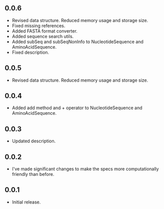 ## 0.0.6
* Revised data structure. Reduced memory usage and storage size.
* Fixed missing references.
* Added FASTA format converter. 
* Added sequence search utils.
* Added subSeq and subSeqNonInfo to NucleotideSequence and AminoAcidSequence.
* Fixed description.

## 0.0.5
* Revised data structure. Reduced memory usage and storage size.

## 0.0.4

* Added add method and + operator to NucleotideSequence and AminoAcidSequence.

## 0.0.3

* Updated description.

## 0.0.2

* I've made significant changes to make the specs more computationally friendly than before.

## 0.0.1

* Initial release.
